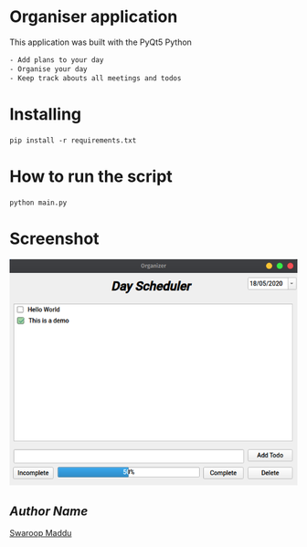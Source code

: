 # Organiser application
  This application was built with the PyQt5 Python

    - Add plans to your day
    - Organise your day
    - Keep track abouts all meetings and todos

  
# Installing

  `pip install -r requirements.txt`
  
# How to run the script
  `python main.py`

# Screenshot
 <img src="media/demo.png"/>

## *Author Name*

[Swaroop Maddu](https://github.com/swaroopmaddu)
